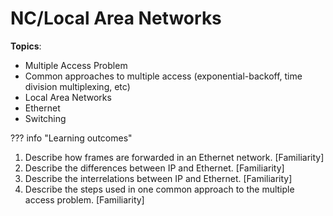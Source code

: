# NC/Local Area Networks

**Topics**:

- Multiple Access Problem
- Common approaches to multiple access (exponential-backoff, time division multiplexing, etc)
- Local Area Networks
- Ethernet
- Switching

??? info "Learning outcomes"

1. Describe how frames are forwarded in an Ethernet network. [Familiarity]
2. Describe the differences between IP and Ethernet. [Familiarity]
3. Describe the interrelations between IP and Ethernet. [Familiarity]
4. Describe the steps used in one common approach to the multiple access problem. [Familiarity]